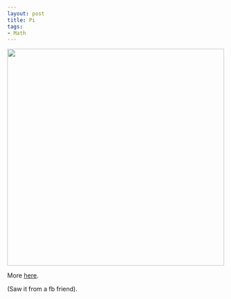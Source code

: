 ```yaml
---
layout: post
title: Pi
tags:
- Math
---
```

<p><img height="500" src="http://www.fastcodesign.com/multisite_files/codesign/imagecache/inline-zoom/post-inline/4million2.jpg" width="500"/></p>
<p>More <a href="http://www.fastcodesign.com/1669614/what-pi-looks-like-to-4-million-decimal-places-as-pixel-art">here</a>.</p>

<p>(Saw it from a fb friend).</p>
